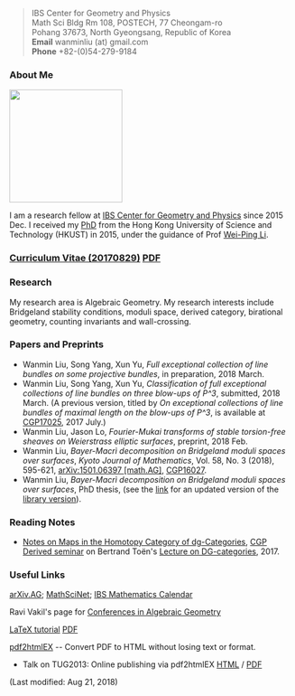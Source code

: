 >IBS Center for Geometry and Physics <br> Math Sci Bldg Rm 108, POSTECH, 77 Cheongam-ro <br> Pohang 37673, North Gyeongsang, Republic of Korea <br> **Email** wanminliu (at) gmail.com <br> **Phone** +82-(0)54-279-9184

### About Me

<img src="https://avatars0.githubusercontent.com/u/5844031" width="200" height="200" />

I am a research fellow at [IBS Center for Geometry and Physics](https://cgp.ibs.re.kr/) since 2015 Dec. I received my [PhD](http://genealogy.math.ndsu.nodak.edu/id.php?id=198052) from the Hong Kong University of Science and Technology (HKUST) in 2015, under the guidance of Prof [Wei-Ping Li](http://www.math.ust.hk/~mawpli/).

### [Curriculum Vitae (20170829)](https://wanminliu.github.io/CV/CV_Wanmin_LIU_Pub.html) [PDF](https://wanminliu.github.io/CV/CV_Wanmin_LIU_Pub.pdf)

### Research
My research area is Algebraic Geometry. My research interests include Bridgeland stability conditions, moduli space, derived category, birational geometry, counting invariants and wall-crossing.

### Papers and Preprints

- Wanmin Liu, Song Yang, Xun Yu, _Full exceptional collection of line bundles on some projective bundles_, in preparation, 2018 March.
- Wanmin Liu, Song Yang, Xun Yu, _Classification of full exceptional collections of line bundles on three blow-ups of P^3_, submitted, 2018 March. (A previous version, titled by _On exceptional collections of line bundles of maximal length on the blow-ups of P^3_, is available at [CGP17025](https://cgp.ibs.re.kr/archive/preprints/2017), 2017 July.) 
- Wanmin Liu, Jason Lo, _Fourier-Mukai transforms of stable torsion-free sheaves on Weierstrass elliptic surfaces_, preprint, 2018 Feb.
- Wanmin Liu, _Bayer-Macrì decomposition on Bridgeland moduli spaces over surfaces_, *Kyoto Journal of Mathematics*, Vol. 58, No. 3 (2018), 595-621, [arXiv:1501.06397 [math.AG]](http://arxiv.org/abs/1501.06397), [CGP16027](https://cgp.ibs.re.kr/archive/preprints/2016).
- Wanmin Liu, _Bayer-Macrì decomposition on Bridgeland moduli spaces over surfaces_, PhD thesis, (see the [link](https://wanminliu.github.io/thesis/thesis_WM.html) for an updated version of the [library version](http://lbezone.ust.hk/bib/b1487651)).
 
### Reading Notes

- [Notes on Maps in the Homotopy Category of dg-Categories](https://wanminliu.github.io/doc/20170704_dg-seminar-wm.pdf), [CGP Derived seminar](https://cgp.ibs.re.kr/activities/seminars/derived_seminar) on Bertrand Toën's [Lecture on DG-categories](https://atlas.mat.ub.edu/grgta/articles/Toen2.pdf), 2017.

### Useful Links
[arXiv.AG](http://arxiv.org/list/math.AG/recent); [MathSciNet](http://www.ams.org/mathscinet/); [IBS Mathematics Calendar](http://cgp.ibs.re.kr/activities/calendar)

Ravi Vakil's page for [Conferences in Algebraic Geometry](http://math.stanford.edu/~vakil/conferences.html)

[LaTeX tutorial](https://wanminliu.github.io/introLaTeX/introLaTeX.html) [PDF](https://wanminliu.github.io/doc/introLaTeX.pdf)

[pdf2htmlEX](https://github.com/coolwanglu/pdf2htmlEX/wiki) -- Convert PDF to HTML without losing text or format.
- Talk on TUG2013: Online publishing via pdf2htmlEX [HTML](http://coolwanglu.github.io/pdf2htmlEX/doc/tb108wang.html) / [PDF](http://coolwanglu.github.io/pdf2htmlEX/doc/tb108wang.pdf)

(Last modified: Aug 21, 2018)



